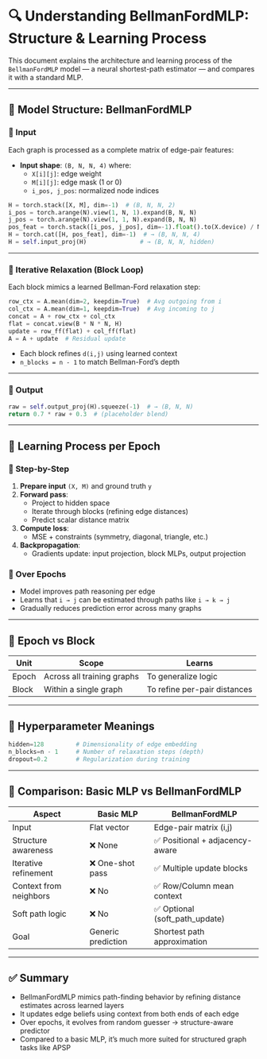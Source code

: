# 🔍 Understanding BellmanFordMLP: Structure & Learning Process

This document explains the architecture and learning process of the `BellmanFordMLP` model — a neural shortest-path estimator — and compares it with a standard MLP.

---

## 🧱 Model Structure: BellmanFordMLP

### 🔹 Input

Each graph is processed as a complete matrix of edge-pair features:

- **Input shape**: `(B, N, N, 4)` where:
  - `X[i][j]`: edge weight
  - `M[i][j]`: edge mask (1 or 0)
  - `i_pos, j_pos`: normalized node indices

```python
H = torch.stack([X, M], dim=-1)  # (B, N, N, 2)
i_pos = torch.arange(N).view(1, N, 1).expand(B, N, N)
j_pos = torch.arange(N).view(1, 1, N).expand(B, N, N)
pos_feat = torch.stack([i_pos, j_pos], dim=-1).float().to(X.device) / N
H = torch.cat([H, pos_feat], dim=-1)  # → (B, N, N, 4)
H = self.input_proj(H)               # → (B, N, N, hidden)
```

---

### 🔹 Iterative Relaxation (Block Loop)

Each block mimics a learned Bellman-Ford relaxation step:

```python
row_ctx = A.mean(dim=2, keepdim=True)  # Avg outgoing from i
col_ctx = A.mean(dim=1, keepdim=True)  # Avg incoming to j
concat = A + row_ctx + col_ctx
flat = concat.view(B * N * N, H)
update = row_ff(flat) + col_ff(flat)
A = A + update  # Residual update
```

- Each block refines `d(i,j)` using learned context
- `n_blocks = n - 1` to match Bellman-Ford’s depth

---

### 🔹 Output

```python
raw = self.output_proj(H).squeeze(-1)  # → (B, N, N)
return 0.7 * raw + 0.3  # (placeholder blend)
```

---

## 🔁 Learning Process per Epoch

### 🔸 Step-by-Step

1. **Prepare input** `(X, M)` and ground truth `y`
2. **Forward pass**:
   - Project to hidden space
   - Iterate through blocks (refining edge distances)
   - Predict scalar distance matrix
3. **Compute loss**:
   - MSE + constraints (symmetry, diagonal, triangle, etc.)
4. **Backpropagation**:
   - Gradients update: input projection, block MLPs, output projection

### 🔸 Over Epochs

- Model improves path reasoning per edge
- Learns that `i → j` can be estimated through paths like `i → k → j`
- Gradually reduces prediction error across many graphs

---

## 🔄 Epoch vs Block

| Unit      | Scope                     | Learns                       |
|-----------|---------------------------|------------------------------|
| Epoch     | Across all training graphs | To generalize logic          |
| Block     | Within a single graph      | To refine per-pair distances |

---

## 🔬 Hyperparameter Meanings

```python
hidden=128         # Dimensionality of edge embedding
n_blocks=n - 1     # Number of relaxation steps (depth)
dropout=0.2        # Regularization during training
```

---

## 🔁 Comparison: Basic MLP vs BellmanFordMLP

| Aspect                      | Basic MLP                        | BellmanFordMLP                            |
|----------------------------|----------------------------------|--------------------------------------------|
| Input                      | Flat vector                      | Edge-pair matrix (i,j)                     |
| Structure awareness        | ❌ None                          | ✅ Positional + adjacency-aware           |
| Iterative refinement       | ❌ One-shot pass                 | ✅ Multiple update blocks                 |
| Context from neighbors     | ❌ No                            | ✅ Row/Column mean context                |
| Soft path logic            | ❌ No                            | ✅ Optional (soft_path_update)            |
| Goal                       | Generic prediction               | Shortest path approximation               |

---

## ✅ Summary

- BellmanFordMLP mimics path-finding behavior by refining distance estimates across learned layers
- It updates edge beliefs using context from both ends of each edge
- Over epochs, it evolves from random guesser → structure-aware predictor
- Compared to a basic MLP, it’s much more suited for structured graph tasks like APSP